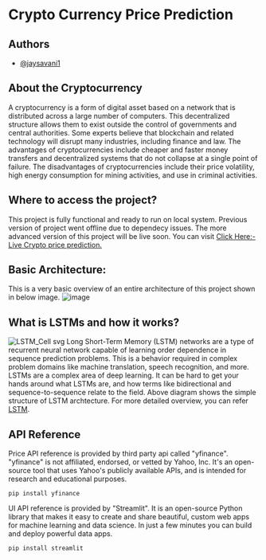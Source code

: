 # Crypto Currency Price Prediction

## Authors

- [@jaysavani1](https://www.github.com/jaysavani1)

## About the Cryptocurrency
A cryptocurrency is a form of digital asset based on a network that is distributed across a large number of computers. This decentralized structure allows them to exist outside the control of governments and central authorities. Some experts believe that blockchain and related technology will disrupt many industries, including finance and law. The advantages of cryptocurrencies include cheaper and faster money transfers and decentralized systems that do not collapse at a single point of failure. The disadvantages of cryptocurrencies include their price volatility, high energy consumption for mining activities, and use in criminal activities.

## Where to access the project?
This project is fully functional and ready to run on local system. Previous version of project went offline due to dependecy issues. The more advanced version of this project will be live soon. You can visit [Click Here:- Live Crypto price prediction.]()

##  Basic Architecture:
This is a very basic overview of an entire architecture of this project shown in below image.
![image](https://user-images.githubusercontent.com/39219880/198695674-04b72022-5a6c-4c70-a4a0-93e1696e5178.png)

## What is LSTMs and how it works?

![LSTM_Cell svg](https://user-images.githubusercontent.com/39219880/198695913-8e0d5336-2140-4128-b76d-445a49a44930.png)
Long Short-Term Memory (LSTM) networks are a type of recurrent neural network capable of learning order dependence in sequence prediction problems. This is a behavior required in complex problem domains like machine translation, speech recognition, and more. LSTMs are a complex area of deep learning. It can be hard to get your hands around what LSTMs are, and how terms like bidirectional and sequence-to-sequence relate to the field. Above diagram shows the simple structure of LSTM archtecture. For more detailed overview, you can refer [LSTM](https://direct.mit.edu/neco/article-abstract/9/8/1735/6109/Long-Short-Term-Memory?redirectedFrom=fulltext).


## API Reference
Price API reference is provided by third party api called "yfinance". "yfinance" is not affiliated, endorsed, or vetted by Yahoo, Inc. It's an open-source tool that uses Yahoo's publicly available APIs, and is intended for research and educational purposes.

```
pip install yfinance
```

UI API reference is provided by "Streamlit". It is an open-source Python library that makes it easy to create and share beautiful, custom web apps for machine learning and data science. In just a few minutes you can build and deploy powerful data apps.
```
pip install streamlit
```

